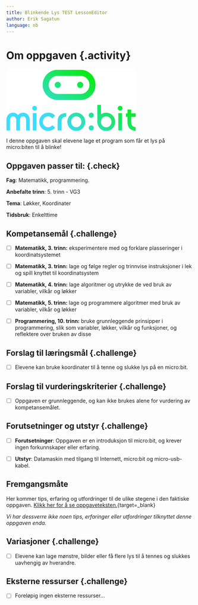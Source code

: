 ```yaml
---
title: Blinkende Lys TEST LessonEditor
author: Erik Sagatun
language: nb
---
```

# Om oppgaven {.activity}

![Bildebeskrivelse](./microbit-logo-stacked.png)

I denne oppgaven skal elevene lage et program som får et lys på micro:biten til
å blinke!

## Oppgaven passer til: {.check}

__Fag__: Matematikk, programmering.

__Anbefalte trinn__: 5. trinn - VG3

__Tema__: Løkker, Koordinater

__Tidsbruk__: Enkelttime

## Kompetansemål {.challenge}

- [ ] __Matematikk, 3. trinn:__ eksperimentere med og forklare plasseringer i koordinatsystemet

- [ ] __Matematikk, 3. trinn:__ lage og følge regler og trinnvise instruksjoner i lek og spill knyttet til koordinatsystem

- [ ] __Matematikk, 4. trinn:__ lage algoritmer og utrykke de ved bruk av variabler, vilkår og løkker

- [ ] __Matematikk, 5. trinn:__ lage og programmere algoritmer med bruk av variabler, vilkår og løkker

- [ ] __Programmering, 10. trinn:__ bruke grunnleggende prinsipper i programmering, slik som variabler, løkker, vilkår og funksjoner, og reflektere over bruken av disse

## Forslag til læringsmål {.challenge}

- [ ] Elevene kan bruke koordinater til å tenne og slukke lys på en micro:bit.

## Forslag til vurderingskriterier {.challenge}

- [ ] Oppgaven er grunnleggende, og kan ikke brukes alene for vurdering av
  kompetansemålet.

## Forutsetninger og utstyr {.challenge}

- [ ] __Forutsetninger__: Oppgaven er en introduksjon til micro:bit, og krever
  ingen forkunnskaper eller erfaring.

- [ ] __Utstyr__: Datamaskin med tilgang til Internett, micro:bit og
  micro-usb-kabel.

## Fremgangsmåte

Her kommer tips, erfaring og utfordringer til de ulike stegene i den faktiske
oppgaven. [Klikk her for å se
oppgaveteksten.](../pxt_blinkende_lys/blinkende_lys.html){target=_blank}

_Vi har dessverre ikke noen tips, erfaringer eller utfordringer tilknyttet denne
oppgaven enda._

## Variasjoner {.challenge}

- [ ] Elevene kan lage mønstre, bilder eller få flere lys til å tennes og
  slukkes uavhengig av hverandre.

## Eksterne ressurser {.challenge}

- [ ] Foreløpig ingen eksterne ressurser...